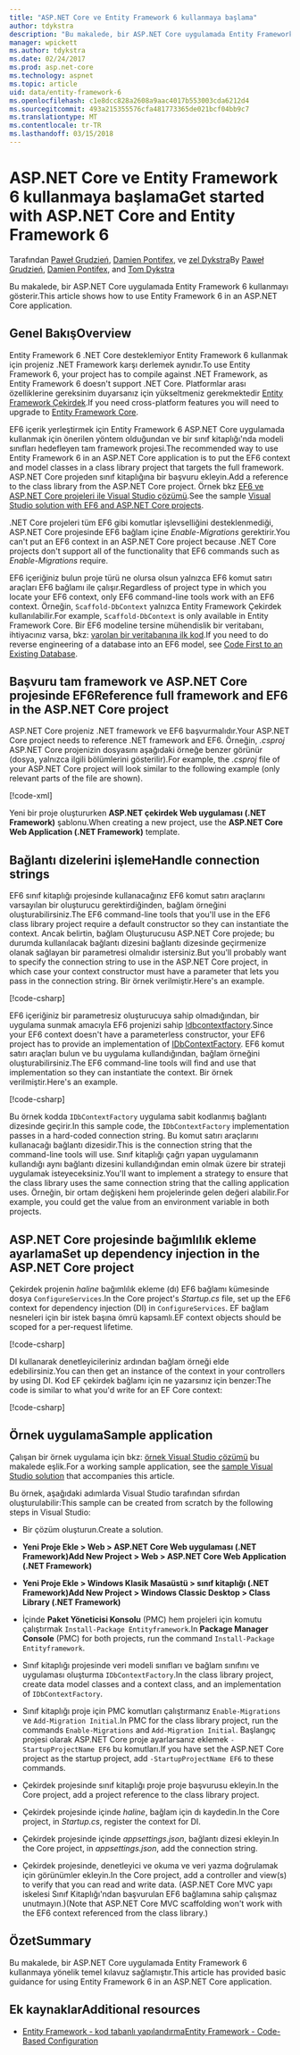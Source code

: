 ```yaml
---
title: "ASP.NET Core ve Entity Framework 6 kullanmaya başlama"
author: tdykstra
description: "Bu makalede, bir ASP.NET Core uygulamada Entity Framework 6 kullanmayı gösterir."
manager: wpickett
ms.author: tdykstra
ms.date: 02/24/2017
ms.prod: asp.net-core
ms.technology: aspnet
ms.topic: article
uid: data/entity-framework-6
ms.openlocfilehash: c1e8dcc828a2608a9aac4017b553003cda6212d4
ms.sourcegitcommit: 493a215355576cfa481773365de021bcf04bb9c7
ms.translationtype: MT
ms.contentlocale: tr-TR
ms.lasthandoff: 03/15/2018
---
```

# <a name="get-started-with-aspnet-core-and-entity-framework-6"></a><span data-ttu-id="bc53c-103">ASP.NET Core ve Entity Framework 6 kullanmaya başlama</span><span class="sxs-lookup"><span data-stu-id="bc53c-103">Get started with ASP.NET Core and Entity Framework 6</span></span>

<span data-ttu-id="bc53c-104">Tarafından [Paweł Grudzień](https://github.com/pgrudzien12), [Damien Pontifex](https://github.com/DamienPontifex), ve [zel Dykstra](https://github.com/tdykstra)</span><span class="sxs-lookup"><span data-stu-id="bc53c-104">By [Paweł Grudzień](https://github.com/pgrudzien12), [Damien Pontifex](https://github.com/DamienPontifex), and [Tom Dykstra](https://github.com/tdykstra)</span></span>

<span data-ttu-id="bc53c-105">Bu makalede, bir ASP.NET Core uygulamada Entity Framework 6 kullanmayı gösterir.</span><span class="sxs-lookup"><span data-stu-id="bc53c-105">This article shows how to use Entity Framework 6 in an ASP.NET Core application.</span></span>

## <a name="overview"></a><span data-ttu-id="bc53c-106">Genel Bakış</span><span class="sxs-lookup"><span data-stu-id="bc53c-106">Overview</span></span>

<span data-ttu-id="bc53c-107">Entity Framework 6 .NET Core desteklemiyor Entity Framework 6 kullanmak için projeniz .NET Framework karşı derlemek aynıdır.</span><span class="sxs-lookup"><span data-stu-id="bc53c-107">To use Entity Framework 6, your project has to compile against .NET Framework, as Entity Framework 6 doesn't support .NET Core.</span></span> <span data-ttu-id="bc53c-108">Platformlar arası özelliklerine gereksinim duyarsanız için yükseltmeniz gerekmektedir [Entity Framework Çekirdek](https://docs.microsoft.com/ef/).</span><span class="sxs-lookup"><span data-stu-id="bc53c-108">If you need cross-platform features you will need to upgrade to [Entity Framework Core](https://docs.microsoft.com/ef/).</span></span>

<span data-ttu-id="bc53c-109">EF6 içerik yerleştirmek için Entity Framework 6 ASP.NET Core uygulamada kullanmak için önerilen yöntem olduğundan ve bir sınıf kitaplığı'nda modeli sınıfları hedefleyen tam framework projesi.</span><span class="sxs-lookup"><span data-stu-id="bc53c-109">The recommended way to use Entity Framework 6 in an ASP.NET Core application is to put the EF6 context and model classes in a class library project that targets the full framework.</span></span> <span data-ttu-id="bc53c-110">ASP.NET Core projeden sınıf kitaplığına bir başvuru ekleyin.</span><span class="sxs-lookup"><span data-stu-id="bc53c-110">Add a reference to the class library from the ASP.NET Core project.</span></span> <span data-ttu-id="bc53c-111">Örnek bkz [EF6 ve ASP.NET Core projeleri ile Visual Studio çözümü](https://github.com/aspnet/Docs/tree/master/aspnetcore/data/entity-framework-6/sample/).</span><span class="sxs-lookup"><span data-stu-id="bc53c-111">See the sample [Visual Studio solution with EF6 and ASP.NET Core projects](https://github.com/aspnet/Docs/tree/master/aspnetcore/data/entity-framework-6/sample/).</span></span>

<span data-ttu-id="bc53c-112">.NET Core projeleri tüm EF6 gibi komutlar işlevselliğini desteklenmediği, ASP.NET Core projesinde EF6 bağlam içine *Enable-Migrations* gerektirir.</span><span class="sxs-lookup"><span data-stu-id="bc53c-112">You can't put an EF6 context in an ASP.NET Core project because .NET Core projects don't support all of the functionality that EF6 commands such as *Enable-Migrations* require.</span></span>

<span data-ttu-id="bc53c-113">EF6 içeriğiniz bulun proje türü ne olursa olsun yalnızca EF6 komut satırı araçları EF6 bağlamı ile çalışır.</span><span class="sxs-lookup"><span data-stu-id="bc53c-113">Regardless of project type in which you locate your EF6 context, only EF6 command-line tools work with an EF6 context.</span></span> <span data-ttu-id="bc53c-114">Örneğin, `Scaffold-DbContext` yalnızca Entity Framework Çekirdek kullanılabilir.</span><span class="sxs-lookup"><span data-stu-id="bc53c-114">For example, `Scaffold-DbContext` is only available in Entity Framework Core.</span></span> <span data-ttu-id="bc53c-115">Bir EF6 modeline tersine mühendislik bir veritabanı, ihtiyacınız varsa, bkz: [varolan bir veritabanına ilk kod](https://msdn.microsoft.com/jj200620).</span><span class="sxs-lookup"><span data-stu-id="bc53c-115">If you need to do reverse engineering of a database into an EF6 model, see [Code First to an Existing Database](https://msdn.microsoft.com/jj200620).</span></span>

## <a name="reference-full-framework-and-ef6-in-the-aspnet-core-project"></a><span data-ttu-id="bc53c-116">Başvuru tam framework ve ASP.NET Core projesinde EF6</span><span class="sxs-lookup"><span data-stu-id="bc53c-116">Reference full framework and EF6 in the ASP.NET Core project</span></span>

<span data-ttu-id="bc53c-117">ASP.NET Core projeniz .NET framework ve EF6 başvurmalıdır.</span><span class="sxs-lookup"><span data-stu-id="bc53c-117">Your ASP.NET Core project needs to reference .NET framework and EF6.</span></span> <span data-ttu-id="bc53c-118">Örneğin, *.csproj* ASP.NET Core projenizin dosyasını aşağıdaki örneğe benzer görünür (dosya, yalnızca ilgili bölümlerini gösterilir).</span><span class="sxs-lookup"><span data-stu-id="bc53c-118">For example, the *.csproj* file of your ASP.NET Core project will look similar to the following example (only relevant parts of the file are shown).</span></span>

[!code-xml[](entity-framework-6/sample/MVCCore/MVCCore.csproj?range=3-9&highlight=2)]

<span data-ttu-id="bc53c-119">Yeni bir proje oluştururken **ASP.NET çekirdek Web uygulaması (.NET Framework)** şablonu.</span><span class="sxs-lookup"><span data-stu-id="bc53c-119">When creating a new project, use the **ASP.NET Core Web Application (.NET Framework)** template.</span></span>

## <a name="handle-connection-strings"></a><span data-ttu-id="bc53c-120">Bağlantı dizelerini işleme</span><span class="sxs-lookup"><span data-stu-id="bc53c-120">Handle connection strings</span></span>

<span data-ttu-id="bc53c-121">EF6 sınıf kitaplığı projesinde kullanacağınız EF6 komut satırı araçlarını varsayılan bir oluşturucu gerektirdiğinden, bağlam örneğini oluşturabilirsiniz.</span><span class="sxs-lookup"><span data-stu-id="bc53c-121">The EF6 command-line tools that you'll use in the EF6 class library project require a default constructor so they can instantiate the context.</span></span> <span data-ttu-id="bc53c-122">Ancak belirtin, bağlam Oluşturucusu ASP.NET Core projede; bu durumda kullanılacak bağlantı dizesini bağlantı dizesinde geçirmenize olanak sağlayan bir parametresi olmalıdır istersiniz.</span><span class="sxs-lookup"><span data-stu-id="bc53c-122">But you'll probably want to specify the connection string to use in the ASP.NET Core project, in which case your context constructor must have a parameter that lets you pass in the connection string.</span></span> <span data-ttu-id="bc53c-123">Bir örnek verilmiştir.</span><span class="sxs-lookup"><span data-stu-id="bc53c-123">Here's an example.</span></span>

[!code-csharp[](entity-framework-6/sample/EF6/SchoolContext.cs?name=snippet_Constructor)]

<span data-ttu-id="bc53c-124">EF6 içeriğiniz bir parametresiz oluşturucuya sahip olmadığından, bir uygulama sunmak amacıyla EF6 projenizi sahip [Idbcontextfactory](https://msdn.microsoft.com/library/hh506876).</span><span class="sxs-lookup"><span data-stu-id="bc53c-124">Since your EF6 context doesn't have a parameterless constructor, your EF6 project has to provide an implementation of [IDbContextFactory](https://msdn.microsoft.com/library/hh506876).</span></span> <span data-ttu-id="bc53c-125">EF6 komut satırı araçları bulun ve bu uygulama kullandığından, bağlam örneğini oluşturabilirsiniz.</span><span class="sxs-lookup"><span data-stu-id="bc53c-125">The EF6 command-line tools will find and use that implementation so they can instantiate the context.</span></span> <span data-ttu-id="bc53c-126">Bir örnek verilmiştir.</span><span class="sxs-lookup"><span data-stu-id="bc53c-126">Here's an example.</span></span>

[!code-csharp[](entity-framework-6/sample/EF6/SchoolContextFactory.cs?name=snippet_IDbContextFactory)]

<span data-ttu-id="bc53c-127">Bu örnek kodda `IDbContextFactory` uygulama sabit kodlanmış bağlantı dizesinde geçirir.</span><span class="sxs-lookup"><span data-stu-id="bc53c-127">In this sample code, the `IDbContextFactory` implementation passes in a hard-coded connection string.</span></span> <span data-ttu-id="bc53c-128">Bu komut satırı araçlarını kullanacağı bağlantı dizesidir.</span><span class="sxs-lookup"><span data-stu-id="bc53c-128">This is the connection string that the command-line tools will use.</span></span> <span data-ttu-id="bc53c-129">Sınıf kitaplığı çağrı yapan uygulamanın kullandığı aynı bağlantı dizesini kullandığından emin olmak üzere bir strateji uygulamak isteyeceksiniz.</span><span class="sxs-lookup"><span data-stu-id="bc53c-129">You'll want to implement a strategy to ensure that the class library uses the same connection string that the calling application uses.</span></span> <span data-ttu-id="bc53c-130">Örneğin, bir ortam değişkeni hem projelerinde gelen değeri alabilir.</span><span class="sxs-lookup"><span data-stu-id="bc53c-130">For example, you could get the value from an environment variable in both projects.</span></span>

## <a name="set-up-dependency-injection-in-the-aspnet-core-project"></a><span data-ttu-id="bc53c-131">ASP.NET Core projesinde bağımlılık ekleme ayarlama</span><span class="sxs-lookup"><span data-stu-id="bc53c-131">Set up dependency injection in the ASP.NET Core project</span></span>

<span data-ttu-id="bc53c-132">Çekirdek projenin *haline* bağımlılık ekleme (dı) EF6 bağlamı kümesinde dosya `ConfigureServices`.</span><span class="sxs-lookup"><span data-stu-id="bc53c-132">In the Core project's *Startup.cs* file, set up the EF6 context for dependency injection (DI) in `ConfigureServices`.</span></span> <span data-ttu-id="bc53c-133">EF bağlam nesneleri için bir istek başına ömrü kapsamlı.</span><span class="sxs-lookup"><span data-stu-id="bc53c-133">EF context objects should be scoped for a per-request lifetime.</span></span>

[!code-csharp[](entity-framework-6/sample/MVCCore/Startup.cs?name=snippet_ConfigureServices&highlight=5)]

<span data-ttu-id="bc53c-134">DI kullanarak denetleyicileriniz ardından bağlam örneği elde edebilirsiniz.</span><span class="sxs-lookup"><span data-stu-id="bc53c-134">You can then get an instance of the context in your controllers by using DI.</span></span> <span data-ttu-id="bc53c-135">Kod EF çekirdek bağlamı için ne yazarsınız için benzer:</span><span class="sxs-lookup"><span data-stu-id="bc53c-135">The code is similar to what you'd write for an EF Core context:</span></span>

[!code-csharp[](entity-framework-6/sample/MVCCore/Controllers/StudentsController.cs?name=snippet_ContextInController)]

## <a name="sample-application"></a><span data-ttu-id="bc53c-136">Örnek uygulama</span><span class="sxs-lookup"><span data-stu-id="bc53c-136">Sample application</span></span>

<span data-ttu-id="bc53c-137">Çalışan bir örnek uygulama için bkz: [örnek Visual Studio çözümü](https://github.com/aspnet/Docs/tree/master/aspnetcore/data/entity-framework-6/sample/) bu makalede eşlik.</span><span class="sxs-lookup"><span data-stu-id="bc53c-137">For a working sample application, see the [sample Visual Studio solution](https://github.com/aspnet/Docs/tree/master/aspnetcore/data/entity-framework-6/sample/) that accompanies this article.</span></span>

<span data-ttu-id="bc53c-138">Bu örnek, aşağıdaki adımlarda Visual Studio tarafından sıfırdan oluşturulabilir:</span><span class="sxs-lookup"><span data-stu-id="bc53c-138">This sample can be created from scratch by the following steps in Visual Studio:</span></span>

* <span data-ttu-id="bc53c-139">Bir çözüm oluşturun.</span><span class="sxs-lookup"><span data-stu-id="bc53c-139">Create a solution.</span></span>

* <span data-ttu-id="bc53c-140">**Yeni Proje Ekle > Web > ASP.NET Core Web uygulaması (.NET Framework)**</span><span class="sxs-lookup"><span data-stu-id="bc53c-140">**Add New Project > Web > ASP.NET Core Web Application (.NET Framework)**</span></span>

* <span data-ttu-id="bc53c-141">**Yeni Proje Ekle > Windows Klasik Masaüstü > sınıf kitaplığı (.NET Framework)**</span><span class="sxs-lookup"><span data-stu-id="bc53c-141">**Add New Project > Windows Classic Desktop > Class Library (.NET Framework)**</span></span>

* <span data-ttu-id="bc53c-142">İçinde **Paket Yöneticisi Konsolu** (PMC) hem projeleri için komutu çalıştırmak `Install-Package Entityframework`.</span><span class="sxs-lookup"><span data-stu-id="bc53c-142">In **Package Manager Console** (PMC) for both projects, run the command `Install-Package Entityframework`.</span></span>

* <span data-ttu-id="bc53c-143">Sınıf kitaplığı projesinde veri modeli sınıfları ve bağlam sınıfını ve uygulaması oluşturma `IDbContextFactory`.</span><span class="sxs-lookup"><span data-stu-id="bc53c-143">In the class library project, create data model classes and a context class, and an implementation of `IDbContextFactory`.</span></span>

* <span data-ttu-id="bc53c-144">Sınıf kitaplığı proje için PMC komutları çalıştırmanız `Enable-Migrations` ve `Add-Migration Initial`.</span><span class="sxs-lookup"><span data-stu-id="bc53c-144">In PMC for the class library project, run the commands `Enable-Migrations` and `Add-Migration Initial`.</span></span> <span data-ttu-id="bc53c-145">Başlangıç projesi olarak ASP.NET Core proje ayarlarsanız eklemek `-StartupProjectName EF6` bu komutları.</span><span class="sxs-lookup"><span data-stu-id="bc53c-145">If you have set the ASP.NET Core project as the startup project, add `-StartupProjectName EF6` to these commands.</span></span>

* <span data-ttu-id="bc53c-146">Çekirdek projesinde sınıf kitaplığı proje proje başvurusu ekleyin.</span><span class="sxs-lookup"><span data-stu-id="bc53c-146">In the Core project, add a project reference to the class library project.</span></span>

* <span data-ttu-id="bc53c-147">Çekirdek projesinde içinde *haline*, bağlam için dı kaydedin.</span><span class="sxs-lookup"><span data-stu-id="bc53c-147">In the Core project, in *Startup.cs*, register the context for DI.</span></span>

* <span data-ttu-id="bc53c-148">Çekirdek projesinde içinde *appsettings.json*, bağlantı dizesi ekleyin.</span><span class="sxs-lookup"><span data-stu-id="bc53c-148">In the Core project, in *appsettings.json*, add the connection string.</span></span>

* <span data-ttu-id="bc53c-149">Çekirdek projesinde, denetleyici ve okuma ve veri yazma doğrulamak için görünümler ekleyin.</span><span class="sxs-lookup"><span data-stu-id="bc53c-149">In the Core project, add a controller and view(s) to verify that you can read and write data.</span></span> <span data-ttu-id="bc53c-150">(ASP.NET Core MVC yapı iskelesi Sınıf Kitaplığı'ndan başvurulan EF6 bağlamına sahip çalışmaz unutmayın.)</span><span class="sxs-lookup"><span data-stu-id="bc53c-150">(Note that ASP.NET Core MVC scaffolding won't work with the EF6 context referenced from the class library.)</span></span>

## <a name="summary"></a><span data-ttu-id="bc53c-151">Özet</span><span class="sxs-lookup"><span data-stu-id="bc53c-151">Summary</span></span>

<span data-ttu-id="bc53c-152">Bu makalede, bir ASP.NET Core uygulamada Entity Framework 6 kullanmaya yönelik temel kılavuz sağlamıştır.</span><span class="sxs-lookup"><span data-stu-id="bc53c-152">This article has provided basic guidance for using Entity Framework 6 in an ASP.NET Core application.</span></span>

## <a name="additional-resources"></a><span data-ttu-id="bc53c-153">Ek kaynaklar</span><span class="sxs-lookup"><span data-stu-id="bc53c-153">Additional resources</span></span>

* [<span data-ttu-id="bc53c-154">Entity Framework - kod tabanlı yapılandırma</span><span class="sxs-lookup"><span data-stu-id="bc53c-154">Entity Framework - Code-Based Configuration</span></span>](https://msdn.microsoft.com/data/jj680699.aspx)

